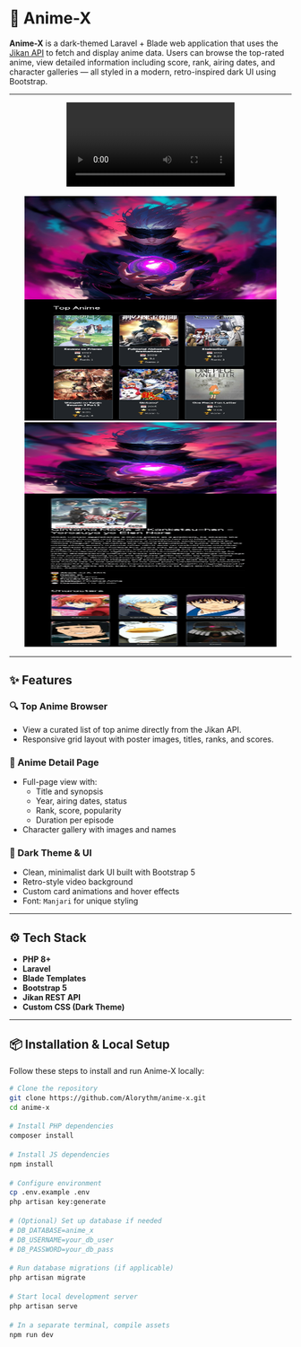 # 🎌 Anime-X

**Anime-X** is a dark-themed Laravel + Blade web application that uses the [Jikan API](https://jikan.moe/) to fetch and display anime data. Users can browse the top-rated anime, view detailed information including score, rank, airing dates, and character galleries — all styled in a modern, retro-inspired dark UI using Bootstrap.

---

<p align="center">
    <video autoplay loop><source src="screenshots/wallpaper.mp4" type="video/mp4"></video>
</p>

<p align="center">
    <img src="screenshots/IMG_0001.png" width="450" height="400"/>
    <img src="screenshots/IMG_0002.png" width="450" height="400"/>
</p>

---

## ✨ Features

### 🔍 Top Anime Browser
- View a curated list of top anime directly from the Jikan API.
- Responsive grid layout with poster images, titles, ranks, and scores.

### 📄 Anime Detail Page
- Full-page view with:
  - Title and synopsis
  - Year, airing dates, status
  - Rank, score, popularity
  - Duration per episode
- Character gallery with images and names

### 🖤 Dark Theme & UI
- Clean, minimalist dark UI built with Bootstrap 5
- Retro-style video background
- Custom card animations and hover effects
- Font: `Manjari` for unique styling

---

## ⚙️ Tech Stack
- **PHP 8+**
- **Laravel**
- **Blade Templates**
- **Bootstrap 5**
- **Jikan REST API**
- **Custom CSS (Dark Theme)**

---

## 📦 Installation & Local Setup

Follow these steps to install and run Anime-X locally:

```bash
# Clone the repository
git clone https://github.com/Alorythm/anime-x.git
cd anime-x

# Install PHP dependencies
composer install

# Install JS dependencies
npm install

# Configure environment
cp .env.example .env
php artisan key:generate

# (Optional) Set up database if needed
# DB_DATABASE=anime_x
# DB_USERNAME=your_db_user
# DB_PASSWORD=your_db_pass

# Run database migrations (if applicable)
php artisan migrate

# Start local development server
php artisan serve

# In a separate terminal, compile assets
npm run dev